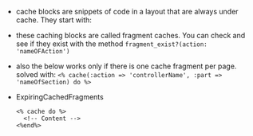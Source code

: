 * cache blocks are snippets of code in a layout that are always under cache. They start with:
* these caching blocks are called fragment caches. You can check and see if they exist with the method `fragment_exist?(action: 'nameOFAction')`
* also the below works only if there is one cache fragment per page. solved with: `<% cache(:action => 'controllerName', :part => 'nameOfSection) do %>`
* ExpiringCachedFragments

      <% cache do %>
        <!-- Content -->
      <%end%>
